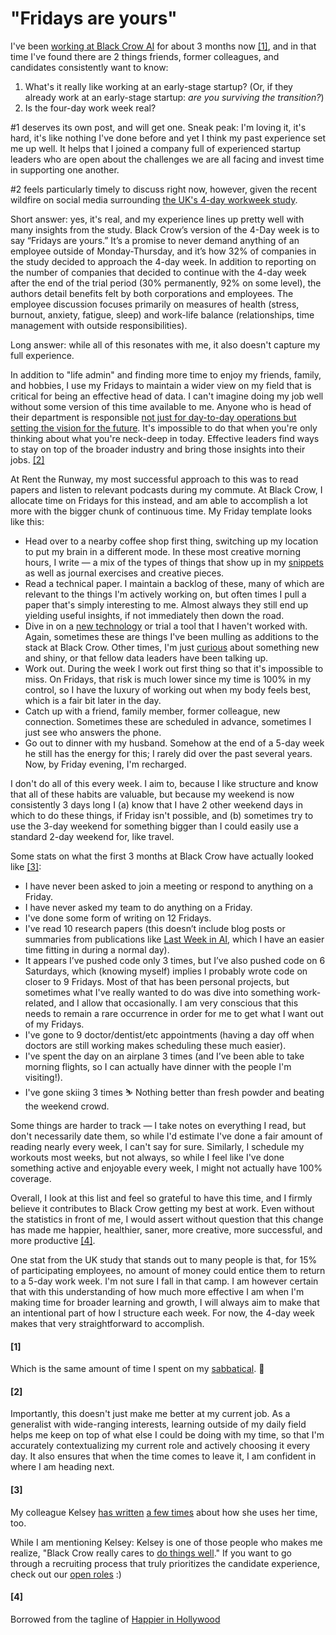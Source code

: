 <!--
.. date: 2023-02-25:00 UTC-07:00
.. tags: jobs, startups
-->

# "Fridays are yours"

I've been [working at Black Crow AI](../ml_products_today_tomorrow/) for about 3 months now [[1]](#1), and in that time I've found there are 2 things friends, former colleagues, and candidates consistently want to know:
1. What's it really like working at an early-stage startup? (Or, if they already work at an early-stage startup: *are you surviving the transition?*)
2. Is the four-day work week real?

#1 deserves its own post, and will get one. Sneak peak: I'm loving it, it's hard, it's like nothing I've done before and yet I think my past experience set me up well. It helps that I joined a company full of experienced startup leaders who are open about the challenges we are all facing and invest time in supporting one another.

#2 feels particularly timely to discuss right now, however, given the recent wildfire on social media surrounding [the UK's 4-day workweek study](https://static1.squarespace.com/static/60b956cbe7bf6f2efd86b04e/t/63f3df56276b3e6d7870207e/1676926845047/UK-4-Day-Week-Pilot-Results-Report-2023.pdf). 

Short answer: yes, it's real, and my experience lines up pretty well with many insights from the study. Black Crow’s version of the 4-Day week is to say “Fridays are yours.” It’s a promise to never demand anything of an employee outside of Monday-Thursday, and it’s how 32% of companies in the study decided to approach the 4-day week. In addition to reporting on the number of companies that decided to continue with the 4-day week after the end of the trial period (30% permanently, 92% on some level), the authors detail benefits felt by both corporations and employees. The employee discussion focuses primarily on measures of health (stress, burnout, anxiety, fatigue, sleep) and work-life balance (relationships, time management with outside responsibilities). 

Long answer: while all of this resonates with me, it also doesn't capture my full experience. 

In addition to "life admin" and finding more time to enjoy my friends, family, and hobbies, I use my Fridays to maintain a wider view on my field that is critical for being an effective head of data. I can't imagine doing my job well without some version of this time available to me. Anyone who is head of their department is responsible [not just for day-to-day operations but setting the vision for the future](../../pages/snippets/view_your_job_as_a_matrix/). It's impossible to do that when you're only thinking about what you're neck-deep in today. Effective leaders find ways to stay on top of the broader industry and bring those insights into their jobs. [[2]](#2)

At Rent the Runway, my most successful approach to this was to read papers and listen to relevant podcasts during my commute. At Black Crow, I allocate time on Fridays for this instead, and am able to accomplish a lot more with the bigger chunk of continuous time. My Friday template looks like this:
- Head over to a nearby coffee shop first thing, switching up my location to put my brain in a different mode. In these most creative morning hours, I write — a mix of the types of things that show up in my [snippets](../../pages/snippets/) as well as journal exercises and creative pieces.
- Read a technical paper. I maintain a backlog of these, many of which are relevant to the things I'm actively working on, but often times I pull a paper that's simply interesting to me. Almost always they still end up yielding useful insights, if not immediately then down the road.
- Dive in on a [new technology](../../pages/snippets/engineering_leaders_do_their_jobs_better_when_their_technical_skills_remain_relevant/) or trial a tool that I haven't worked with. Again, sometimes these are things I've been mulling as additions to the stack at Black Crow. Other times, I'm just [curious](../../pages/snippets/humility_is_key_to_growth/) about something new and shiny, or that fellow data leaders have been talking up.
- Work out. During the week I work out first thing so that it's impossible to miss. On Fridays, that risk is much lower since my time is 100% in my control, so I have the luxury of working out when  my body feels best, which is a fair bit later in the day.
- Catch up with a friend, family member, former colleague, new connection. Sometimes these are scheduled in advance, sometimes I just see who answers the phone.
- Go out to dinner with my husband. Somehow at the end of a 5-day week he still has the energy for this; I rarely did over the past several years. Now, by Friday evening, I'm recharged. 

I don't do all of this every week. I aim to, because I like structure and know that all of these habits are valuable, but because my weekend is now consistently 3 days long I (a) know that I have 2 other weekend days in which to do these things, if Friday isn't possible, and (b) sometimes try to use the 3-day weekend for something bigger than I could easily use a standard 2-day weekend for, like travel.

Some stats on what the first 3 months at Black Crow have actually looked like [[3]](#3):
- I have never been asked to join a meeting or respond to anything on a Friday.
- I have never asked my team to do anything on a Friday. 
- I've done some form of writing on 12 Fridays. 
- I've read 10 research papers (this doesn’t include blog posts or summaries from publications like [Last Week in AI](https://lastweekin.ai), which I have an easier time fitting in during a normal day).
- It appears I’ve pushed code only 3 times, but I’ve also pushed code on 6 Saturdays, which (knowing myself) implies I probably wrote code on closer to 9 Fridays. Most of that has been personal projects, but sometimes what I've really wanted to do was dive into something work-related, and I allow that occasionally. I am very conscious that this needs to remain a rare occurrence in order for me to get what I want out of my Fridays.
- I've gone to 9 doctor/dentist/etc appointments (having a day off when doctors are still working makes scheduling these much easier).
- I've spent the day on an airplane 3 times (and I’ve been able to take morning flights, so I can actually have dinner with the people I'm visiting!).
- I've gone skiing 3 times ⛷️ Nothing better than fresh powder and beating the weekend crowd.

Some things are harder to track — I take notes on everything I read, but don't necessarily date them, so while I'd estimate I've done a fair amount of reading nearly every week, I can't say for sure. Similarly, I schedule my workouts most weeks, but not always, so while I feel like I've done something active and enjoyable every week, I might not actually have 100% coverage.

Overall, I look at this list and feel so grateful to have this time, and I firmly believe it contributes to Black Crow getting my best at work. Even without the statistics in front of me, I would assert without question that this change has made me happier, healthier, saner, more creative, more successful, and more productive [[4]](#4). 

One stat from the UK study that stands out to many people is that, for 15% of participating employees, no amount of money could entice them to return to a 5-day work week. I'm not sure I fall in that camp. I am however certain that with this understanding of how much more effective I am when I'm making time for broader learning and growth, I will always aim to make that an intentional part of how I structure each week. For now, the 4-day week makes that very straightforward to accomplish.

#### [1]
Which is the same amount of time I spent on my [sabbatical](../time_off_nov2022/). 🤯

#### [2]
Importantly, this doesn't just make me better at my current job. As a generalist with wide-ranging interests, learning outside of my daily field helps me keep on top of what else I could be doing with my time, so that I'm accurately contextualizing my current role and actively choosing it every day. It also ensures that when the time comes to leave it, I am confident in where I am heading next. 

#### [3]
My colleague Kelsey [has written](https://www.linkedin.com/feed/update/urn:li:activity:7034247886825562112/?updateEntityUrn=urn%3Ali%3Afs_updateV2%3A%28urn%3Ali%3Aactivity%3A7034247886825562112%2CFEED_DETAIL%2CEMPTY%2CDEFAULT%2Cfalse%29) [a few times](https://www.linkedin.com/feed/update/urn:li:activity:7030913542685945856/?updateEntityUrn=urn%3Ali%3Afs_updateV2%3A%28urn%3Ali%3Aactivity%3A7030913542685945856%2CFEED_DETAIL%2CEMPTY%2CDEFAULT%2Cfalse%29) about how she uses her time, too.

While I am mentioning Kelsey: Kelsey is one of those people who makes me realize, "Black Crow really cares to [do things well](../../pages/snippets/focus_on_one_thing_land_it/)." If you want to go through a recruiting process that truly prioritizes the candidate experience, check out our [open roles](https://jobs.lever.co/blackcrow) :) 

#### [4]
Borrowed from the tagline of [Happier in Hollywood](https://happierinhollywood.com/)

